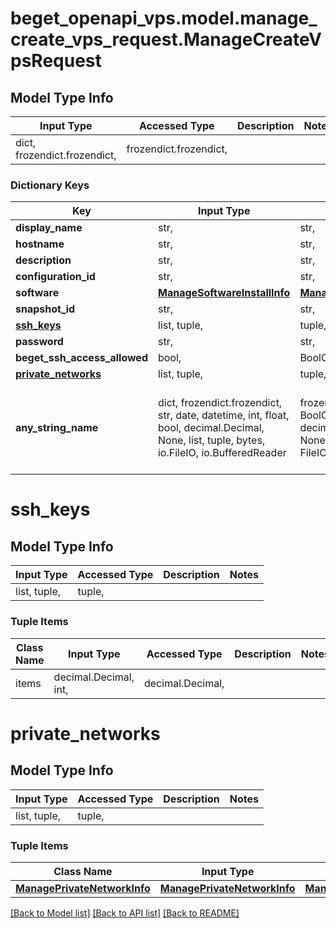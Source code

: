 # beget_openapi_vps.model.manage_create_vps_request.ManageCreateVpsRequest

## Model Type Info
Input Type | Accessed Type | Description | Notes
------------ | ------------- | ------------- | -------------
dict, frozendict.frozendict,  | frozendict.frozendict,  |  | 

### Dictionary Keys
Key | Input Type | Accessed Type | Description | Notes
------------ | ------------- | ------------- | ------------- | -------------
**display_name** | str,  | str,  |  | [optional] 
**hostname** | str,  | str,  |  | [optional] 
**description** | str,  | str,  |  | [optional] 
**configuration_id** | str,  | str,  |  | [optional] 
**software** | [**ManageSoftwareInstallInfo**](ManageSoftwareInstallInfo.md) | [**ManageSoftwareInstallInfo**](ManageSoftwareInstallInfo.md) |  | [optional] 
**snapshot_id** | str,  | str,  |  | [optional] 
**[ssh_keys](#ssh_keys)** | list, tuple,  | tuple,  |  | [optional] 
**password** | str,  | str,  |  | [optional] 
**beget_ssh_access_allowed** | bool,  | BoolClass,  |  | [optional] 
**[private_networks](#private_networks)** | list, tuple,  | tuple,  |  | [optional] 
**any_string_name** | dict, frozendict.frozendict, str, date, datetime, int, float, bool, decimal.Decimal, None, list, tuple, bytes, io.FileIO, io.BufferedReader | frozendict.frozendict, str, BoolClass, decimal.Decimal, NoneClass, tuple, bytes, FileIO | any string name can be used but the value must be the correct type | [optional]

# ssh_keys

## Model Type Info
Input Type | Accessed Type | Description | Notes
------------ | ------------- | ------------- | -------------
list, tuple,  | tuple,  |  | 

### Tuple Items
Class Name | Input Type | Accessed Type | Description | Notes
------------- | ------------- | ------------- | ------------- | -------------
items | decimal.Decimal, int,  | decimal.Decimal,  |  | 

# private_networks

## Model Type Info
Input Type | Accessed Type | Description | Notes
------------ | ------------- | ------------- | -------------
list, tuple,  | tuple,  |  | 

### Tuple Items
Class Name | Input Type | Accessed Type | Description | Notes
------------- | ------------- | ------------- | ------------- | -------------
[**ManagePrivateNetworkInfo**](ManagePrivateNetworkInfo.md) | [**ManagePrivateNetworkInfo**](ManagePrivateNetworkInfo.md) | [**ManagePrivateNetworkInfo**](ManagePrivateNetworkInfo.md) |  | 

[[Back to Model list]](../../README.md#documentation-for-models) [[Back to API list]](../../README.md#documentation-for-api-endpoints) [[Back to README]](../../README.md)

